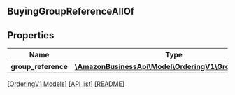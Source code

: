 ## BuyingGroupReferenceAllOf

## Properties

Name | Type | Description | Notes
------------ | ------------- | ------------- | -------------
**group_reference** | [**\AmazonBusinessApi\Model\OrderingV1\GroupReference**](GroupReference.md) |  |

[[OrderingV1 Models]](../) [[API list]](../../Api) [[README]](../../../README.md)
